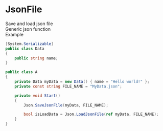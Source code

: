 # JsonFile
Save and load json file
<br>Generic json function</br>
Example
```C#
[System.Serializable]
public class Data
{
    public string name;
}
```

```C#
public class A 
{
    private Data myData = new Data() { name = "Hello world!" };
    private const string FILE_NAME = "MyData.json"; 

    private void Start()
    {
        Json.SaveJsonFile(myData, FILE_NAME);

        bool isLoadData = Json.LoadJsonFile(ref myData, FILE_NAME);
    }
}
```

